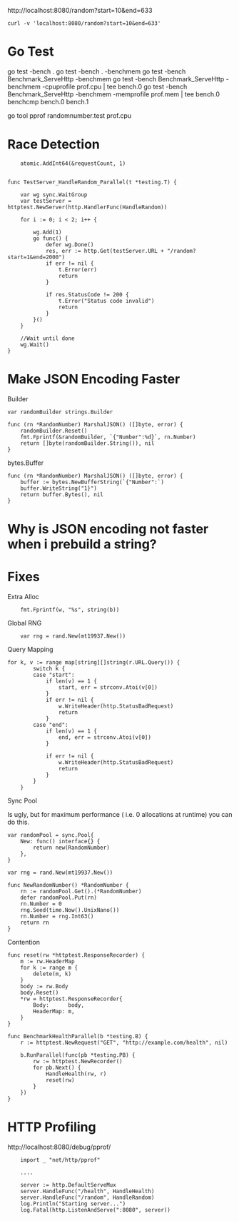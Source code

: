 http://localhost:8080/random?start=10&end=633

```
curl -v 'localhost:8080/random?start=10&end=633'
```

# Go Test

go test -bench .
go test -bench . -benchmem
go test -bench Benchmark_ServeHttp -benchmem
go test -bench Benchmark_ServeHttp -benchmem -cpuprofile prof.cpu | tee bench.0
go test -bench Benchmark_ServeHttp -benchmem -memprofile prof.mem | tee bench.0
benchcmp bench.0 bench.1

go tool pprof randomnumber.test prof.cpu

# Race Detection

```
	atomic.AddInt64(&requestCount, 1)


func TestServer_HandleRandom_Parallel(t *testing.T) {

	var wg sync.WaitGroup
	var testServer = httptest.NewServer(http.HandlerFunc(HandleRandom))

	for i := 0; i < 2; i++ {

		wg.Add(1)
		go func() {
			defer wg.Done()
			res, err := http.Get(testServer.URL + "/random?start=1&end=2000")
			if err != nil {
				t.Error(err)
				return
			}

			if res.StatusCode != 200 {
				t.Error("Status code invalid")
				return
			}
		}()
	}

	//Wait until done
	wg.Wait()
}
```


# Make JSON Encoding Faster

Builder

```
var randomBuilder strings.Builder

func (rn *RandomNumber) MarshalJSON() ([]byte, error) {
	randomBuilder.Reset()
	fmt.Fprintf(&randomBuilder, `{"Number":%d}`, rn.Number)
	return []byte(randomBuilder.String()), nil
}
```


bytes.Buffer
```
func (rn *RandomNumber) MarshalJSON() ([]byte, error) {
	buffer := bytes.NewBufferString(`{"Number":`)
	buffer.WriteString("1}")
	return buffer.Bytes(), nil
}
```

# Why is JSON encoding not faster when i prebuild a string?

# Fixes

Extra Alloc
```
	fmt.Fprintf(w, "%s", string(b))
```

Global RNG

```
	var rng = rand.New(mt19937.New())
```

Query Mapping

```
for k, v := range map[string][]string(r.URL.Query()) {
		switch k {
		case "start":
			if len(v) == 1 {
				start, err = strconv.Atoi(v[0])
			}
			if err != nil {
				w.WriteHeader(http.StatusBadRequest)
				return
			}
		case "end":
			if len(v) == 1 {
				end, err = strconv.Atoi(v[0])
			}

			if err != nil {
				w.WriteHeader(http.StatusBadRequest)
				return
			}
		}
	}

```

Sync Pool

Is ugly, but for maximum performance ( i.e. 0 allocations at runtime) you can do this.

```
var randomPool = sync.Pool{
	New: func() interface{} {
		return new(RandomNumber)
	},
}

var rng = rand.New(mt19937.New())

func NewRandomNumber() *RandomNumber {
	rn := randomPool.Get().(*RandomNumber)
	defer randomPool.Put(rn)
	rn.Number = 0
	rng.Seed(time.Now().UnixNano())
	rn.Number = rng.Int63()
	return rn
}
```

Contention

```
func reset(rw *httptest.ResponseRecorder) {
	m := rw.HeaderMap
	for k := range m {
		delete(m, k)
	}
	body := rw.Body
	body.Reset()
	*rw = httptest.ResponseRecorder{
		Body:      body,
		HeaderMap: m,
	}
}

func BenchmarkHealthParallel(b *testing.B) {
	r := httptest.NewRequest("GET", "http://example.com/health", nil)

	b.RunParallel(func(pb *testing.PB) {
		rw := httptest.NewRecorder()
		for pb.Next() {
			HandleHealth(rw, r)
			reset(rw)
		}
	})
}
```
# HTTP Profiling

http://localhost:8080/debug/pprof/

```
	import _ "net/http/pprof"
	
	....

	server := http.DefaultServeMux
	server.HandleFunc("/health", HandleHealth)
	server.HandleFunc("/random", HandleRandom)
	log.Println("Starting server...")
	log.Fatal(http.ListenAndServe(":8080", server))
```
